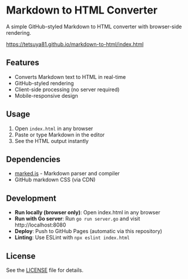 # Markdown to HTML Converter

A simple GitHub-styled Markdown to HTML converter with browser-side rendering.

https://tetsuya81.github.io/markdown-to-html/index.html


## Features

- Converts Markdown text to HTML in real-time
- GitHub-styled rendering
- Client-side processing (no server required)
- Mobile-responsive design

## Usage

1. Open `index.html` in any browser
2. Paste or type Markdown in the editor
3. See the HTML output instantly

## Dependencies

- [marked.js](https://marked.js.org/) - Markdown parser and compiler
- GitHub markdown CSS (via CDN)

## Development

- **Run locally (browser only)**: Open index.html in any browser
- **Run with Go server**: Run `go run server.go` and visit http://localhost:8080
- **Deploy**: Push to GitHub Pages (automatic via this repository)
- **Linting**: Use ESLint with `npx eslint index.html`

## License

See the [LICENSE](LICENSE) file for details.
